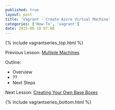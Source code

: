 ```yaml
---
published: true
layout: post
title: 'Vagrant - Create Azure Virtual Machine'
categories: ['How-To', 'vagrant']
date: 2015-06-18 07:00
---
```


{% include vagrantseries_top.html %}

Previous Lesson: [Multiple Machines]({{site.url}}/vagrant-multiple-machines)

Outline:
* Overview
* ??
* Next Steps

Next Lesson: [Creating Your Own Base Boxes]({{site.url}}/vagrant-create-your-own-base-boxes)


{% include vagrantseries_bottom.html %}
